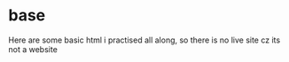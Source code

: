 # base
Here are some basic html i practised all along, so there is no live site cz its not a website
